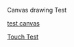 Canvas drawing Test



[test canvas](http://htmlpreview.github.com/?https://github.com/magneval/Cad2Cam/blob/master/demo.html)

[Touch Test](http://htmlpreview.github.com/?https://github.com/magneval/Cad2Cam/blob/master/TouchTest.html)
